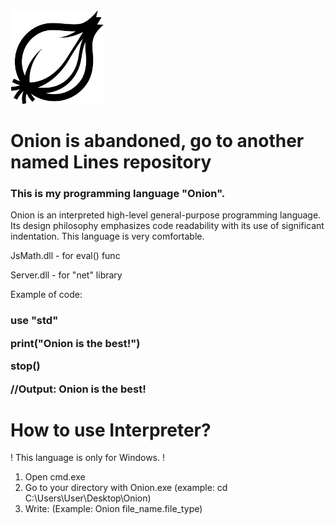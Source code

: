 <img src="Onion.png" width="150" alt="Onion">
<h1> Onion is abandoned, go to another named Lines repository </h1>

<h3>This is my programming language "Onion".</h3>

Onion is an interpreted high-level general-purpose programming language. Its design philosophy emphasizes code readability with its use of significant indentation. This language is very comfortable.

JsMath.dll - for eval() func

Server.dll - for "net" library

Example of code:

<h3>
  
  use "std"
  
  print("Onion is the best!")
  
  stop()
  
  //Output: Onion is the best!
</h3>
  
  <h1> How to use Interpreter? </h1>
  
! This language is only for Windows. !

1. Open cmd.exe
2. Go to your directory with Onion.exe (example: cd C:\Users\User\Desktop\Onion)
3. Write: (Example: Onion file_name.file_type)
